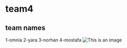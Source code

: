 # team4
## team names
1-omnia
2-yara
3-norhan
4-mostafa
![This is an image](https://myoctocat.com/assets/images/base-octocat.svg)
